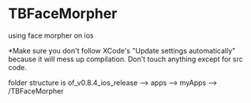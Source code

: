 # TBFaceMorpher
using face morpher on ios

*Make sure you don't follow XCode's "Update settings automatically" because it will mess up compilation. Don't touch anything except for src code. 

folder structure is of_v0.8.4_ios_release --> apps --> myApps --> /TBFaceMorpher
